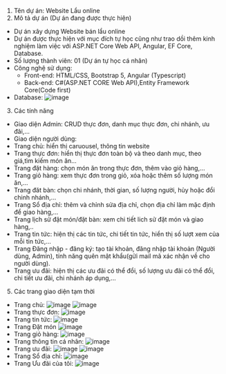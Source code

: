 1. Tên dự án: Website Lẩu online
4. Mô tả dự án (Dự án đang được thực hiện)
- Dự án xây dựng Website bán lẩu online
- Dự án được thực hiện với mục đích tự học cũng như trao dồi thêm kinh nghiệm làm việc với ASP.NET Core Web API, Angular, EF Core, Database.
- Số lượng thành viên: 01 (Dự án tự học cá nhân)
- Công nghệ sử dụng:
   + Front-end: HTML/CSS, Bootstrap 5, Angular (Typescript)
   + Back-end: C#(ASP.NET CORE Web API),Entity Framework Core(Code first)
- Database:
![image](https://github.com/VANTUANKIET1239/DoAnLau-ASP.NetWebApi-Angular/assets/114245376/5c5f3127-71e7-40e6-9ed5-46238e300d31)
3. Các tính năng 
- Giao diện Admin: CRUD thực đơn, danh mục thực đơn, chi nhánh, ưu đãi,...
- Giao diện người dùng:
- Trang chủ: hiển thị caruousel, thông tin website
- Trang thực đơn: hiển thị thực đơn toàn bộ và theo danh mục, theo giá,tìm kiếm món ăn...
- Trang đặt hàng: chọn món ăn trong thực đơn, thêm vào giỏ hàng,...
- Trang giỏ hàng: xem thực đơn trong giỏ, xóa hoặc thêm số lượng món ăn,...
- Trang đăt bàn: chọn chi nhánh, thời gian, số lượng người, hủy hoặc đổi chinh nhánh,... 
- Trang Sổ địa chỉ: thêm và chỉnh sửa địa chỉ, chọn địa chỉ làm mặc định để giao hàng,...
- Trang lịch sử đặt món/đặt bàn: xem chi tiết lich sử đặt món và giao hàng,..
- Trang tin tức: hiện thị các tin tức, chi tiết tin tức, hiển thị số lượt xem của mỗi tin tức,...
- Trang Đăng nhập - đăng ký: tạo tài khoản, đăng nhập tài khoản (Người dùng, Admin), tính năng quên mật khẩu(gửi mail mã xác nhận về cho người dùng).
- Trang ưu đãi: hiện thị các ưu đãi có thể đổi, số lượng ưu đãi có thể đổi, chi tiết ưu đãi, chi nhánh áp dụng,...
5. Các trang giao diện tạm thời
- Trang chủ:
   ![image](https://github.com/VANTUANKIET1239/DoAnLau-ASP.NetWebApi-Angular/assets/114245376/b29abdba-f00b-4490-a683-9601053e67c7)
   ![image](https://github.com/VANTUANKIET1239/DoAnLau-ASP.NetWebApi-Angular/assets/114245376/e7e9049f-8ff6-4acf-ad43-82558cc3adcd)
- Trang thực đơn:
![image](https://github.com/VANTUANKIET1239/DoAnLau-ASP.NetWebApi-Angular/assets/114245376/05604807-b10d-4116-b634-744d1655a363)
- Trang tin tức:
![image](https://github.com/VANTUANKIET1239/DoAnLau-ASP.NetWebApi-Angular/assets/114245376/92c5779f-ad95-4c92-af05-8f8720538fbf)
- Trang Đặt món
![image](https://github.com/VANTUANKIET1239/DoAnLau-ASP.NetWebApi-Angular/assets/114245376/b290da61-588b-44d9-9ada-0e7bd314fc03)
- Trang giỏ hàng:
![image](https://github.com/VANTUANKIET1239/DoAnLau-ASP.NetWebApi-Angular/assets/114245376/f98ce020-ffc5-4e50-bdd2-662efa359312)
- Trang thông tin cá nhân:
![image](https://github.com/VANTUANKIET1239/DoAnLau-ASP.NetWebApi-Angular/assets/114245376/af534a6f-7e13-4a5f-88b9-b9c674723a48)
- Trang ưu đãi:
![image](https://github.com/VANTUANKIET1239/DoAnLau-ASP.NetWebApi-Angular/assets/114245376/04e8f3f5-46f1-41f1-ac81-1f355aa27238)
![image](https://github.com/VANTUANKIET1239/DoAnLau-ASP.NetWebApi-Angular/assets/114245376/76feda0c-899c-4340-b49d-f1d4da8fa577)
- Trang Sổ địa chỉ:
![image](https://github.com/VANTUANKIET1239/DoAnLau-ASP.NetWebApi-Angular/assets/114245376/bdbe4b19-885c-4575-a93a-7be139bf6901)
- Trang Ưu đãi của tôi:
![image](https://github.com/VANTUANKIET1239/DoAnLau-ASP.NetWebApi-Angular/assets/114245376/d8aef06b-98e3-4050-b903-6758a3a5bb81)



